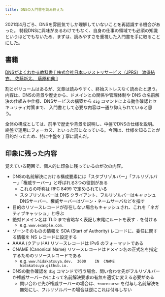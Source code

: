 ```yaml
---
title: DNSの入門書を読み終えた
---
```


2021年4月ごろ、DNSを雰囲気でしか理解していないことを再認識する機会があった。
特段DNSに興味があるわけでもなく、自身の仕事の領域でも必須の知識というほどでもないため、まずは、読みやすさを重視した入門書を手に取ることにした。

## 書籍

<a href="https://hb.afl.rakuten.co.jp/ichiba/2304902d.f05c26bc.2304902e.7c640b7c/?pc=https%3A%2F%2Fitem.rakuten.co.jp%2Fbook%2F15653039%2F&link_type=text&ut=eyJwYWdlIjoiaXRlbSIsInR5cGUiOiJ0ZXh0Iiwic2l6ZSI6IjI0MHgyNDAiLCJuYW0iOjEsIm5hbXAiOiJyaWdodCIsImNvbSI6MSwiY29tcCI6ImRvd24iLCJwcmljZSI6MSwiYm9yIjowLCJjb2wiOjEsImJidG4iOjEsInByb2QiOjAsImFtcCI6ZmFsc2V9" target="_blank" rel="nofollow sponsored noopener" style="word-wrap:break-word;"  >DNSがよくわかる教科書 [ 株式会社日本レジストリサービス（JPRS） 渡邉結衣、 佐藤新太、 藤原和典 ]</a>

割とボリュームはあるが、文章は読みやすく、終始ストレスなく読めたと思う。内容は、DNSの背景や歴史から、ドメインとの関係や管理体制や DNS の名前解決の仕組みや仕様、DNSサービスの構築から `dig` コマンドによる動作確認とセキュリティ対策まで、
入門書として必要な内容は一通り抑えられていると思う。

全体の構成としては、前半で歴史や背景を説明し、中盤でDNSの仕様を説明。終盤で運用にフォーカス、といった形になっている。今回は、仕様を知ることが目的だったため、特に中盤を丁寧に読んだ。

## 印象に残った内容

覚えている範囲で、個人的に印象に残っているのが次の内容。

- DNSの名前解決における構成要素には「スタブリゾルバー」「フルリゾルバー」「権威サーバー」と呼ばれる3つの役割がある
  - これらの呼称は RFC 8499 で定められている
  - スタブリゾルバーは DNS クライアント、フルリゾルバーはキャッシュDNSサーバー、権威サーバーはゾーン・ネームサーバなどを指す
- 目的のリソースレコードが存在しない場合もキャッシュされ、これを「ネガティブキャッシュ」と呼ぶ
- 絶対ドメイン名は TLD まで省略なく表記し末尾にルートを表す `.` を付ける
  - e.g. `www.example.com.`
- ゾーンそのものの情報を SOA (Start of Authority) レコードに、委任に関する情報を NS レコードに設定する
- AAAA (クアッドA) リソースレコードは IPv6 のフォーマットである
- CNAME (Canonical Name) リソースレコードはドメイン名の正式名を指定するためのリソースレコードである
  - e.g. `www.hidakatsuya.dev.	3600	IN	CNAME	hidakatsuya.github.io.`
- DNSの動作確認を `dig` コマンドで行う場合、問い合わせ先がフルリゾルバーか権威サーバーかによって名前解決要求の有無を適切に変える必要がある
  - 問い合わせ先が権威サーバーの場合は、`+norecurse` を付与し名前解決を無効にし、フルリゾルバーの場合は逆にこれは付与しない
  
